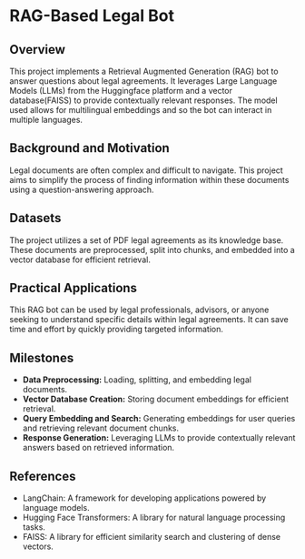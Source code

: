 # RAG-Based Legal Bot

## Overview

This project implements a Retrieval Augmented Generation (RAG) bot to answer questions about legal agreements. It leverages Large Language Models (LLMs) from the Huggingface platform and a vector database(FAISS) to provide contextually relevant responses. The model used allows for multilingual embeddings and so the bot can interact in multiple languages.

## Background and Motivation

Legal documents are often complex and difficult to navigate. This project aims to simplify the process of finding information within these documents using a question-answering approach. 

## Datasets

The project utilizes a set of PDF legal agreements as its knowledge base. These documents are preprocessed, split into chunks, and embedded into a vector database for efficient retrieval.

## Practical Applications

This RAG bot can be used by legal professionals, advisors, or anyone seeking to understand specific details within legal agreements. It can save time and effort by quickly providing targeted information.

## Milestones

- **Data Preprocessing:** Loading, splitting, and embedding legal documents.
- **Vector Database Creation:** Storing document embeddings for efficient retrieval.
- **Query Embedding and Search:** Generating embeddings for user queries and retrieving relevant document chunks.
- **Response Generation:** Leveraging LLMs to provide contextually relevant answers based on retrieved information.

## References

- LangChain: A framework for developing applications powered by language models.
- Hugging Face Transformers: A library for natural language processing tasks.
- FAISS: A library for efficient similarity search and clustering of dense vectors.